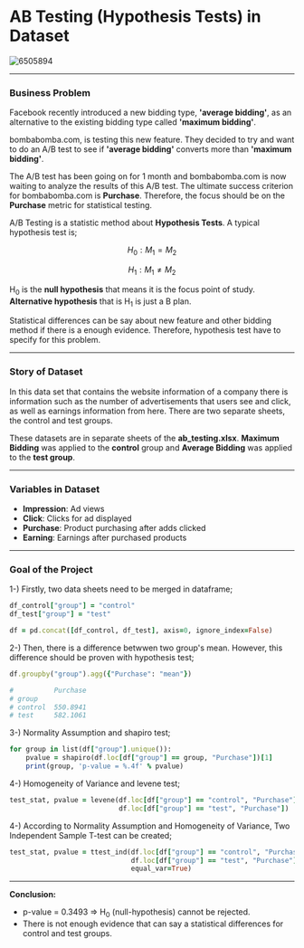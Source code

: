 # AB Testing (Hypothesis Tests) in Dataset  
![6505894](https://user-images.githubusercontent.com/95078183/226137808-ce2869c5-d640-4295-8363-a7173b6ecbf8.jpg)


---
### **Business Problem**
Facebook recently introduced a new bidding type, **'average bidding'**, as an alternative to the existing bidding type called **'maximum bidding'**.

bombabomba.com, is testing this new feature. They decided to try and want to do an A/B test to see if **'average bidding'** converts more than **'maximum bidding'**.

The A/B test has been going on for 1 month and bombabomba.com is now waiting to analyze the results of this A/B test. The ultimate success criterion for bombabomba.com is **Purchase**. Therefore, the focus should be on the **Purchase** metric for statistical testing.

A/B Testing is a statistic method about **Hypothesis Tests**. A typical hypothesis test is;

```math
H_0: M_1 = M_2
```
```math
H_1: M_1 ≠ M_2
```
H<sub>0</sub> is the **null hypothesis** that means it is the focus point of study. **Alternative hypothesis** that is H<sub>1</sub> is just a B plan. 

Statistical differences can be say about new feature and other bidding method if there is a enough evidence. Therefore, hypothesis test have to specify for this problem.


---
### **Story of Dataset**
In this data set that contains the website information of a company there is information such as the number of advertisements that users see and click, as well as earnings information from here. There are two separate sheets, the control and test groups.

These datasets are in separate sheets of the **ab_testing.xlsx**. **Maximum Bidding** was applied to the **control** group and **Average Bidding** was applied to the **test group**.

---

### **Variables in Dataset**

- **Impression**: Ad views
- **Click**: Clicks for ad displayed
- **Purchase**: Product purchasing after adds clicked
- **Earning**: Earnings after purchased products
---
### **Goal of the Project**


1-) Firstly, two data sheets need to be merged in dataframe;

```ruby
df_control["group"] = "control"
df_test["group"] = "test"

df = pd.concat([df_control, df_test], axis=0, ignore_index=False)
```

2-) Then, there is a difference betwwen two group's mean. However, this difference should be proven with hypothesis test;
```ruby
df.groupby("group").agg({"Purchase": "mean"})

#          Purchase
# group
# control  550.8941
# test     582.1061
```

3-) Normality Assumption and shapiro test;
```ruby
for group in list(df["group"].unique()):
    pvalue = shapiro(df.loc[df["group"] == group, "Purchase"])[1]
    print(group, 'p-value = %.4f' % pvalue)
```

4-) Homogeneity of Variance and levene test;
```ruby
test_stat, pvalue = levene(df.loc[df["group"] == "control", "Purchase"],
                           df.loc[df["group"] == "test", "Purchase"])
```


4-) According to Normality Assumption and Homogeneity of Variance, Two Independent Sample T-test can be created;
```ruby
test_stat, pvalue = ttest_ind(df.loc[df["group"] == "control", "Purchase"],
                              df.loc[df["group"] == "test", "Purchase"],
                              equal_var=True)
```
---

**Conclusion:** 
- p-value = 0.3493 => H<sub>0</sub> (null-hypothesis) cannot be rejected.
- There is not enough evidence that can say a statistical differences for control and test groups. 


